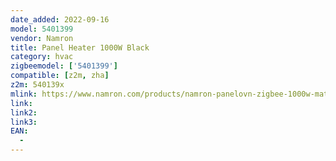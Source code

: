 ```yaml
---
date_added: 2022-09-16
model: 5401399
vendor: Namron
title: Panel Heater 1000W Black
category: hvac
zigbeemodel: ['5401399']
compatible: [z2m, zha]
z2m: 540139x
mlink: https://www.namron.com/products/namron-panelovn-zigbee-1000w-matt-sort/
link: 
link2: 
link3: 
EAN: 
  - 
---
```

